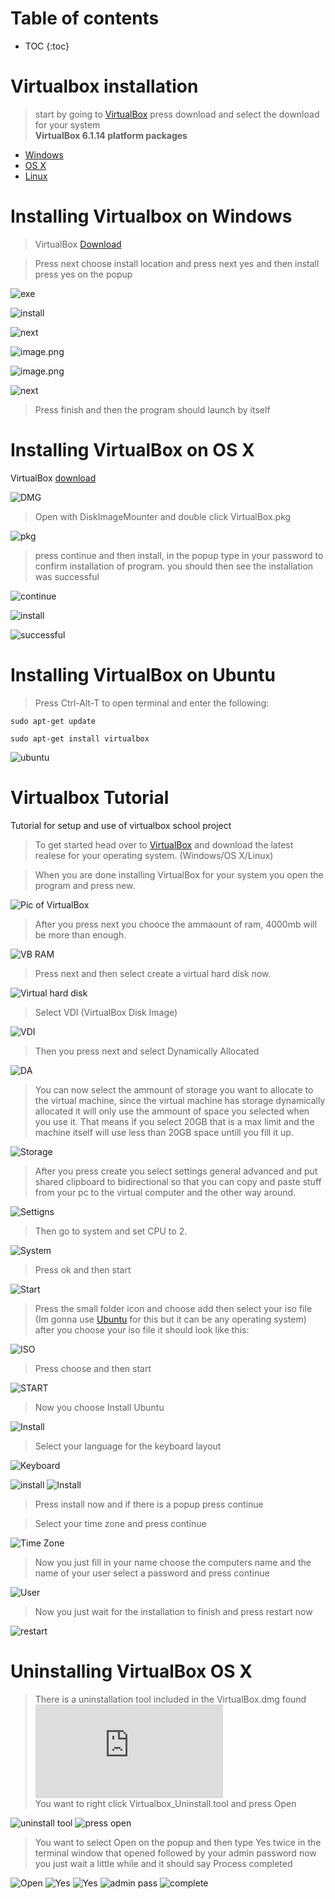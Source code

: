 <h1 class="no_toc">Table of contents</h1>

* TOC
{:toc}


# Virtualbox installation

> start by going to [VirtualBox](https://www.virtualbox.org/) press download and select the download for your system <br/> **VirtualBox 6.1.14 platform packages**
- [Windows](https://download.virtualbox.org/virtualbox/6.1.14/VirtualBox-6.1.14-140239-Win.exe) 
- [OS X](https://download.virtualbox.org/virtualbox/6.1.14/VirtualBox-6.1.14-140239-OSX.dmg)
- [Linux](https://www.virtualbox.org/wiki/Linux_Downloads)

# Installing Virtualbox on Windows
> VirtualBox [Download](https://download.virtualbox.org/virtualbox/6.1.14/VirtualBox-6.1.14-140239-Win.exe) 

>Press next choose install location and press next yes and then install press yes on the popup

![exe](https://i.postimg.cc/4y8JkM8p/image.png)

![install](https://i.postimg.cc/QtQQbgf2/image.png)

![next](https://i.postimg.cc/44K7sQvs/image.png)

![image.png](https://i.postimg.cc/8P4VYqF5/image.png)

![image.png](https://i.postimg.cc/kXXH2D4J/image.png)

![next](https://i.postimg.cc/XJLZqsHY/image.png)

> Press finish and then the program should launch by itself

# Installing VirtualBox on OS X
VirtualBox [download](https://download.virtualbox.org/virtualbox/6.1.14/VirtualBox-6.1.14-140239-OSX.dmg)

![DMG](https://i.loli.net/2020/09/10/s9y5Q4SedBHxPgL.png)

> Open with DiskImageMounter and double click VirtualBox.pkg

![pkg](https://i.loli.net/2020/09/10/BHGfNrvndWjpl2C.png)

> press continue and then install, in the popup type in your password to confirm installation of program. you should then see the installation was successful

![continue](https://i.loli.net/2020/09/10/vLOP4Sr8RKb52mj.png)

![install](https://i.loli.net/2020/09/10/n186EdoyCRUFbeD.png)

![successful](https://i.loli.net/2020/09/10/ZY63cBaE1vqeQd2.png)

# Installing VirtualBox on Ubuntu
> Press Ctrl-Alt-T to open terminal and enter the following:

```
sudo apt-get update
```

```
sudo apt-get install virtualbox
```

![ubuntu](https://i.postimg.cc/Y02D4Ngx/image.png)


# Virtualbox Tutorial
Tutorial for setup and use of virtualbox school project

> To get started head over to [VirtualBox](https://www.virtualbox.org/) and download the latest realese for your operating system. (Windows/OS X/Linux)

> When you are done installing VirtualBox for your system you open the program and press new.

![Pic of VirtualBox](https://i.loli.net/2020/09/10/tIZsHFq71EOkLd3.png)

> After you press next you chooce the ammaount of ram, 4000mb will be more than enough.

![VB RAM](https://i.loli.net/2020/09/10/BQ7l9yZh2gaV5nm.png)

> Press next and then select create a virtual hard disk now.

![Virtual hard disk](https://i.loli.net/2020/09/10/3suZI9JmH4W5jak.png)

> Select VDI (VirtualBox Disk Image)

![VDI](https://i.loli.net/2020/09/10/SAftseXnB2YIPNu.png)

> Then you press next and select Dynamically Allocated 

![DA](https://i.loli.net/2020/09/10/afqsyTt4NUkOG8r.png)

> You can now select the ammount of storage you want to allocate to the virtual machine, since the virtual machine has storage dynamically allocated it will only use the ammount of space you selected when you use it. That means if you select 20GB that is a max limit and the machine itself will use less than 20GB space untill you fill it up.

![Storage](https://i.loli.net/2020/09/10/6dWo8lSpw5eh9qr.png)

> After you press create you select settings general advanced and put shared clipboard to bidirectional so that you can copy and paste stuff from your pc to the virtual computer and the other way around.

![Settigns](https://i.loli.net/2020/09/10/r9HLdPuVUjaC3Mi.png)

> Then go to system and set CPU to 2.

![System](https://i.loli.net/2020/09/10/9IG3BEkTACDL7Sx.png)

> Press ok and then start

![Start](https://i.loli.net/2020/09/10/iCG7NBgklDoEcTm.png)

> Press the small folder icon and choose add then select your iso file (Im gonna use [Ubuntu](https://ubuntu.com/download/desktop) for this but it can be any operating system) 
after you choose your iso file it should look like this:

![ISO](https://i.loli.net/2020/09/10/9G7YJFk3yRcbtZ8.png)

> Press choose and then start

![START](https://i.loli.net/2020/09/10/JAYigfNw7Ga1tkq.png)

> Now you choose Install Ubuntu

![Install](https://i.loli.net/2020/09/10/DIJWrkS4Htj1iTm.png)

> Select your language for the keyboard layout

![Keyboard](https://i.loli.net/2020/09/10/wqUkP2RXfhmQogl.png)

![install](https://i.loli.net/2020/09/10/ix2yuYnlDBCH4VT.png)
![Install](https://i.loli.net/2020/09/10/mdj2no4F81rvhGR.png)

> Press install now and if there is a popup press continue

> Select your time zone and press continue

![Time Zone](https://i.loli.net/2020/09/10/PmAzTJWfcGuXr8i.png)

> Now you just fill in your name choose the computers name and the name of your user select a password and press continue

![User](https://i.loli.net/2020/09/10/yStVGCzmhgEHNPs.png)

> Now you just wait for the installation to finish and press restart now

![restart](https://i.loli.net/2020/09/10/fyTXh1FWI5uxCqd.png)


# Uninstalling VirtualBox OS X
> There is a uninstallation tool included in the VirtualBox.dmg found ![Here](https://download.virtualbox.org/virtualbox/6.1.14/VirtualBox-6.1.14-140239-OSX.dmg) <br/>
You want to right click Virtualbox_Uninstall.tool and press Open

![uninstall tool](https://i.loli.net/2020/09/17/c6Y5ZQBIMjtqnyG.png)
![press open](https://i.loli.net/2020/09/17/L6G7Jos1cMw4xeY.png)

> You want to select Open on the popup and then type Yes twice in  the terminal window that opened followed by your admin password now you just wait a little while and it should say Process completed

![Open](https://i.loli.net/2020/09/17/dkGRHxqjLFO5oYc.png)
![Yes](https://i.loli.net/2020/09/17/rXqoasKW7OGb5yL.png)
![Yes](https://i.loli.net/2020/09/17/Wf9Tv2OH1KVNL6d.png)
![admin pass](https://i.loli.net/2020/09/17/TLn9HrMtSbKfCmw.png)
![complete](https://i.loli.net/2020/09/17/rHxztREDkcqupOh.png)
